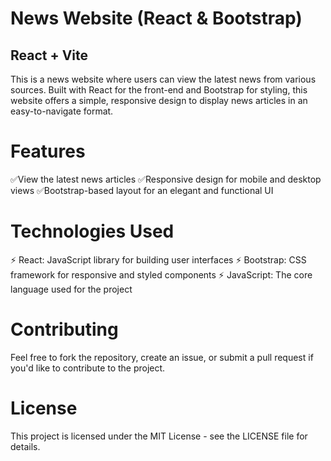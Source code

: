 # News Website (React & Bootstrap)
## React + Vite
This is a news website where users can view the latest news from various sources. Built with React for the front-end and Bootstrap for styling, this website offers a simple, responsive design to display news articles in an easy-to-navigate format.

# Features
✅View the latest news articles
✅Responsive design for mobile and desktop views
✅Bootstrap-based layout for an elegant and functional UI

# Technologies Used
⚡ React: JavaScript library for building user interfaces
⚡ Bootstrap: CSS framework for responsive and styled components
⚡ JavaScript: The core language used for the project

# Contributing
Feel free to fork the repository, create an issue, or submit a pull request if you'd like to contribute to the project.

# License
This project is licensed under the MIT License - see the LICENSE file for details.

